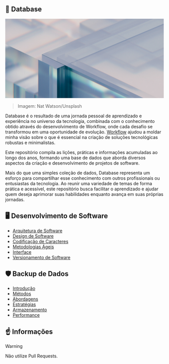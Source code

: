 ## :brain: Database

![](https://github.com/2uj1m28ohz/Database/blob/main/Image.png)
> Imagem: Nat Watson/Unsplash

Database é o resultado de uma jornada pessoal de aprendizado e experiência no universo da tecnologia, combinada com o conhecimento obtido através do desenvolvimento de Workflow, onde cada desafio se transformou em uma oportunidade de evolução. [Workflow](https://github.com/2uj1m28ohz/Workflow) ajudou a moldar minha visão sobre o que é essencial na criação de soluções tecnológicas robustas e minimalistas.

Este repositório compila as lições, práticas e informações acumuladas ao longo dos anos, formando uma base de dados que aborda diversos aspectos da criação e desenvolvimento de projetos de software.

Mais do que uma simples coleção de dados, Database representa um esforço para compartilhar esse conhecimento com outros profissionais ou entusiastas da tecnologia. Ao reunir uma variedade de temas de forma prática e acessível, este repositório busca facilitar o aprendizado e ajudar quem deseja aprimorar suas habilidades enquanto avança em suas próprias jornadas.

## :desktop_computer: Desenvolvimento de Software
- [Arquitetura de Software](https://github.com/2uj1m28ohz/Database/blob/main/SoftwareDevelopment/SoftwareArchitecture.md)
- [Design de Software](https://github.com/2uj1m28ohz/Database/blob/main/SoftwareDevelopment/SoftwareDesign.md)
- [Codificação de Caracteres](https://github.com/2uj1m28ohz/Database/blob/main/SoftwareDevelopment/CharacterEncoding.md)
- [Metodologias Ágeis](https://github.com/2uj1m28ohz/Database/blob/main/SoftwareDevelopment/AgileMethodologies.md)
- [Interface](https://github.com/2uj1m28ohz/Database/blob/main/SoftwareDevelopment/Interface.md)
- [Versionamento de Software](https://github.com/2uj1m28ohz/Database/blob/main/SoftwareDevelopment/SoftwareVersioning.md)

## :shield: Backup de Dados
- [Introdução](https://github.com/2uj1m28ohz/Database/blob/main/DataBackup/Introduction.md)
- [Métodos](https://github.com/2uj1m28ohz/Database/blob/main/DataBackup/Methods.md)
- [Abordagens](https://github.com/2uj1m28ohz/Database/blob/main/DataBackup/Approaches.md)
- [Estratégias](https://github.com/2uj1m28ohz/Database/blob/main/DataBackup/Strategies.md)
- [Armazenamento](https://github.com/2uj1m28ohz/Database/blob/main/DataBackup/Storage.md)
- [Performance](https://github.com/2uj1m28ohz/Database/blob/main/DataBackup/Performance.md)

## :point_up: Informações

> [!WARNING]
> Não utilize Pull Requests.
